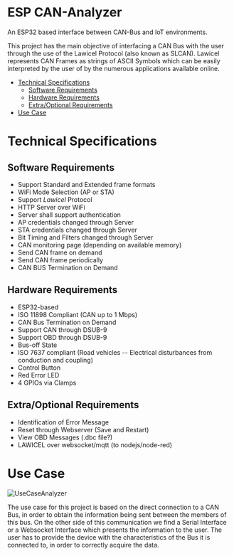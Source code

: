 # ESP CAN-Analyzer
An ESP32 based interface between CAN-Bus and IoT environments.

This project has the main objective of interfacing a CAN Bus with the user through the use of the Lawicel Protocol (also known as SLCAN). Lawicel represents CAN Frames as strings of ASCII Symbols which can be easily interpreted by the user of by the numerous applications available online. 

- [Technical Specifications](#Technical-Specifications)
	- [Software Requirements](#Software-Requirements)
	- [Hardware Requirements](#Hardware-Requirements)
	- [Extra/Optional Requirements](#Extra/Optional-Requirements)
- [Use Case](#Use-Case)

# Technical Specifications 
## Software Requirements
* Support Standard and Extended frame formats
* WiFi Mode Selection (AP or STA)
* Support *Lawicel* Protocol
* HTTP Server over WiFi
* Server shall support authentication
* AP credentials changed through Server
* STA credentials changed through Server
* Bit Timing and Filters changed through Server
* CAN monitoring page (depending on available memory)
* Send CAN frame on demand
* Send CAN frame periodically
* CAN BUS Termination on Demand

## Hardware Requirements
* ESP32-based
* ISO 11898 Compliant (CAN up to 1 Mbps)
* CAN Bus Termination on Demand
* Support CAN through DSUB-9
* Support OBD through DSUB-9
* Bus-off State
* ISO 7637 compliant (Road vehicles -- Electrical disturbances from conduction and coupling)
* Control Button
* Red Error LED
* 4 GPIOs via Clamps

## Extra/Optional Requirements
* Identification of Error Message
* Reset through Webserver (Save and Restart)
* View OBD Messages (.dbc file?)
* LAWICEL over websocket/mqtt (to nodejs/node-red)

# Use Case
![UseCaseAnalyzer](http://www.plantuml.com/plantuml/proxy?cache=no&src=https://raw.githubusercontent.com/NewTec-GmbH/esp32-can-iot/Playground/Coding/fw/doc/design/UseCaseAnalyzer.plantuml)

The use case for this project is based on the direct connection to a CAN Bus, in order to obtain the information being sent between the members of this bus. On the other side of this communication we find a Serial Interface or a Websocket Interface which presents the information to the user. The user has to provide the device with the characteristics of the Bus it is connected to, in order to correctly acquire the data.